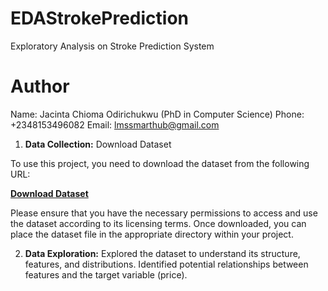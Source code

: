 # EDAStrokePrediction
Exploratory Analysis on Stroke Prediction System
# Author

Name: Jacinta Chioma Odirichukwu (PhD in Computer Science)
Phone: +2348153496082
Email: lmssmarthub@gmail.com

1.  **Data Collection:** Download Dataset

To use this project, you need to download the dataset from the following URL:

[**Download Dataset**](https://www.kaggle.com/datasets/fedesoriano/stroke-prediction-dataset)

Please ensure that you have the necessary permissions to access and use the dataset according to its licensing terms. Once downloaded, you can place the dataset file in the appropriate directory within your project.

2.  **Data Exploration:** Explored the dataset to understand its structure, features, and distributions.
Identified potential relationships between features and the target variable (price).
